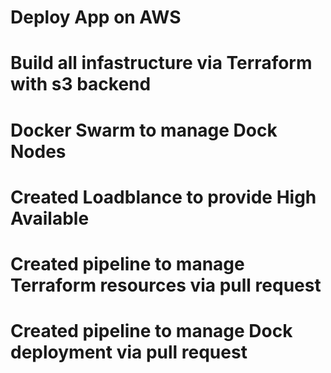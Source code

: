 # Deploy App on AWS

  # Build all infastructure via Terraform with s3 backend
  # Docker Swarm to manage Dock Nodes
  # Created Loadblance to provide High Available
  # Created pipeline to manage Terraform resources via pull request
  # Created pipeline to manage Dock deployment via pull request
